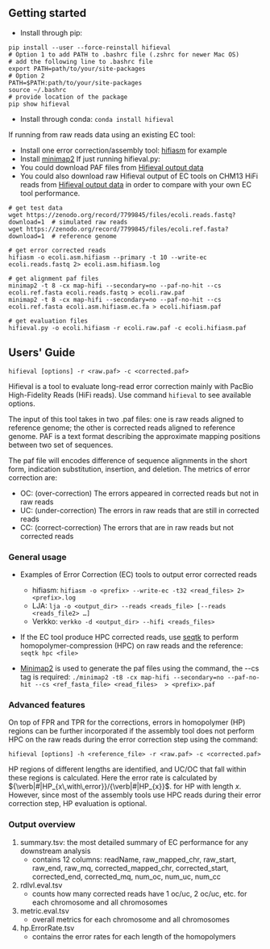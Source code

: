 ## Getting started
- Install through pip:
```
pip install --user --force-reinstall hifieval
# Option 1 to add PATH to .bashrc file (.zshrc for newer Mac OS)
# add the following line to .bashrc file
export PATH=path/to/your/site-packages
# Option 2
PATH=$PATH:path/to/your/site-packages
source ~/.bashrc
# provide location of the package
pip show hifieval
```
- Install through conda: `conda install hifieval`

If running from raw reads data using an existing EC tool:
- Install one error correction/assembly tool: [hifiasm](https://github.com/chhylp123/hifiasm) for example
- Install [minimap2](https://github.com/lh3/minimap2)
If just running hifieval.py:
- You could download PAF files from [Hifieval output data](https://zenodo.org/record/8316047)
- You could also download raw Hifieval output of EC tools on CHM13 HiFi reads from [Hifieval output data](https://zenodo.org/record/8316047) in order to compare with your own EC tool performance.
```
# get test data
wget https://zenodo.org/record/7799845/files/ecoli.reads.fastq?download=1  # simulated raw reads
wget https://zenodo.org/record/7799845/files/ecoli.ref.fasta?download=1  # reference genome

# get error corrected reads
hifiasm -o ecoli.asm.hifiasm --primary -t 10 --write-ec ecoli.reads.fastq 2> ecoli.asm.hifiasm.log

# get alignment paf files
minimap2 -t 8 -cx map-hifi --secondary=no --paf-no-hit --cs ecoli.ref.fasta ecoli.reads.fastq > ecoli.raw.paf
minimap2 -t 8 -cx map-hifi --secondary=no --paf-no-hit --cs ecoli.ref.fasta ecoli.asm.hifiasm.ec.fa > ecoli.hifiasm.paf

# get evaluation files
hifieval.py -o ecoli.hifiasm -r ecoli.raw.paf -c ecoli.hifiasm.paf
```

## Users' Guide

```hifieval [options] -r <raw.paf> -c <corrected.paf>```

Hifieval is a tool to evaluate long-read error correction mainly with PacBio High-Fidelity Reads (HiFi reads). Use command `hifieval` to see available options.

The input of this tool takes in two .paf files: one is raw reads aligned to reference genome; the other is corrected reads aligned to reference genome. PAF is a text format describing the approximate mapping positions between two set of sequences. 

The paf file will encodes difference of sequence alignments in the short form, indication substitution, insertion, and deletion. The metrics of error correction are:
- OC: (over-correction) The errors appeared in corrected reads but not in raw reads 
- UC: (under-correction) The errors in raw reads that are still in corrected reads
- CC: (correct-correction) The errors that are in raw reads but not corrected reads

### General usage
- Examples of Error Correction (EC) tools to output error corrected reads
    - hifiasm: ```hifiasm -o <prefix> --write-ec -t32 <read_files> 2> <prefix>.log```
    - LJA:     ```lja -o <output_dir> --reads <reads_file> [--reads <reads_file2> …]```
    - Verkko:  ```verkko -d <output_dir> --hifi <reads_files>```

- If the EC tool produce HPC corrected reads, use [seqtk](https://github.com/lh3/seqtk) to perform homopolymer-compression (HPC) on raw reads and the reference: 
```seqtk hpc <file>```
- [Minimap2](https://lh3.github.io/minimap2/minimap2.html) is used to generate the paf files using the command, the --cs tag is required: 
```./minimap2 -t8 -cx map-hifi --secondary=no --paf-no-hit --cs <ref_fasta_file> <read_files>  > <prefix>.paf```
    
### Advanced features
On top of FPR and TPR for the corrections, errors in homopolymer (HP) regions can be further incorporated if the assembly tool does not perform HPC on the raw reads during the error correction step using the command:

```hifieval [options] -h <reference_file> -r <raw.paf> -c <corrected.paf>```

HP regions of different lengths are identified, and UC/OC that fall within these regions is calculated. Here the error rate is calculated by ${\verb|#|HP_{x\,with\,error}}/{\verb|#|HP_{x}}$. for HP with length $x$. However, since most of the assembly tools use HPC reads during their error correction step, HP evaluation is optional. 

### Output overview
1. summary.tsv: the most detailed summary of EC performance for any downstream analysis
    - contains 12 columns: readName, raw_mapped_chr, raw_start, raw_end, raw_mq, corrected_mapped_chr, corrected_start, corrected_end, corrected_mq,  num_oc, num_uc, num_cc
3. rdlvl.eval.tsv
    - counts how many corrected reads have 1 oc/uc, 2 oc/uc, etc. for each chromosome and all chromosomes
5. metric.eval.tsv
    - overall metrics for each chromosome and all chromosomes
7. hp.ErrorRate.tsv
    - contains the error rates for each length of the homopolymers
